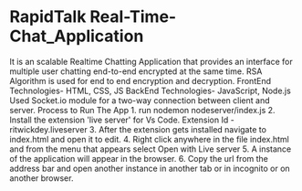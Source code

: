 # RapidTalk Real-Time-Chat_Application
  It is an scalable Realtime Chatting Application that provides an interface for multiple user chatting end-to-end encrypted at the same time.  RSA Algorithm is used for end to end encryption and decryption.  FrontEnd Technologies- HTML, CSS, JS  BackEnd Technologies- JavaScript, Node.js  Used Socket.io module for a two-way connection between client and server.     Process to Run The App  1. run nodemon nodeserver/index.js  2. Install the extension 'live server' for Vs Code. Extension Id - ritwickdey.liveserver  3. After the extension gets installed navigate to index.html and open it to edit.  4. Right click anywhere in the file index.html and from the menu that appears select Open with Live server  5. A instance of the application will appear in the browser.  6. Copy the url from the address bar and open another instance in another tab or in incognito or on another browser.
